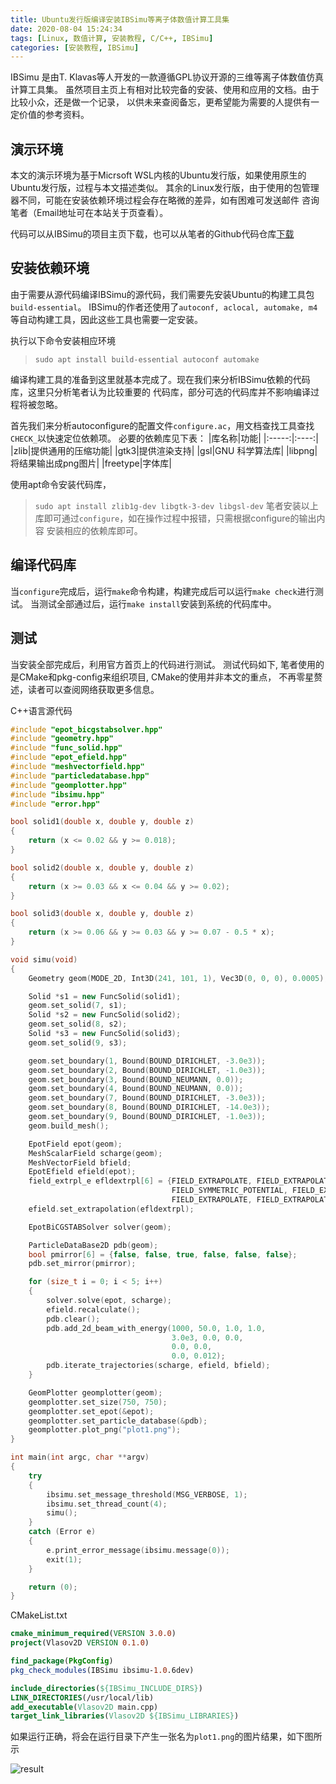 ```yaml
---
title: Ubuntu发行版编译安装IBSimu等离子体数值计算工具集
date: 2020-08-04 15:24:34
tags: [Linux, 数值计算, 安装教程, C/C++, IBSimu]
categories: [安装教程, IBSimu]
---
```


IBSimu 是由T. Klavas等人开发的一款遵循GPL协议开源的三维等离子体数值仿真计算工具集。
虽然项目主页上有相对比较完备的安装、使用和应用的文档。由于比较小众，还是做一个记录，
以供未来查阅备忘，更希望能为需要的人提供有一定价值的参考资料。

<!--more-->

## 演示环境

本文的演示环境为基于Micrsoft WSL内核的Ubuntu发行版，如果使用原生的Ubuntu发行版，过程与本文描述类似。
其余的Linux发行版，由于使用的包管理器不同，可能在安装依赖环境过程会存在略微的差异，如有困难可发送邮件
咨询笔者（Email地址可在本站关于页查看）。

代码可以从IBSimu的项目主页下载，也可以从笔者的Github代码仓库[下载](https://github.com/mrchipset/IBSimu.git)

## 安装依赖环境
由于需要从源代码编译IBSimu的源代码，我们需要先安装Ubuntu的构建工具包 `build-essential`。
IBSimu的作者还使用了`autoconf, aclocal, automake, m4`等自动构建工具，因此这些工具也需要一定安装。

执行以下命令安装相应环境
> `sudo apt install build-essential autoconf automake`

编译构建工具的准备到这里就基本完成了。现在我们来分析IBSimu依赖的代码库，这里只分析笔者认为比较重要的
代码库，部分可选的代码库并不影响编译过程将被忽略。

首先我们来分析autoconfigure的配置文件`configure.ac`，用文档查找工具查找`CHECK_`以快速定位依赖项。
必要的依赖库见下表：
|库名称|功能|
|:-----:|:----:|
|zlib|提供通用的压缩功能|
|gtk3|提供渲染支持|
|gsl|GNU 科学算法库|
|libpng|将结果输出成png图片|
|freetype|字体库|


使用apt命令安装代码库，
>`sudo apt install zlib1g-dev libgtk-3-dev libgsl-dev`
笔者安装以上库即可通过`configure`，如在操作过程中报错，只需根据configure的输出内容
安装相应的依赖库即可。

## 编译代码库
当`configure`完成后，运行`make`命令构建，构建完成后可以运行`make check`进行测试。
当测试全部通过后，运行`make install`安装到系统的代码库中。

## 测试

当安装全部完成后，利用官方首页上的代码进行测试。
测试代码如下, 笔者使用的是CMake和pkg-config来组织项目, CMake的使用并非本文的重点，
不再零星赘述，读者可以查阅网络获取更多信息。

C++语言源代码
```C++
#include "epot_bicgstabsolver.hpp"
#include "geometry.hpp"
#include "func_solid.hpp"
#include "epot_efield.hpp"
#include "meshvectorfield.hpp"
#include "particledatabase.hpp"
#include "geomplotter.hpp"
#include "ibsimu.hpp"
#include "error.hpp"

bool solid1(double x, double y, double z)
{
    return (x <= 0.02 && y >= 0.018);
}

bool solid2(double x, double y, double z)
{
    return (x >= 0.03 && x <= 0.04 && y >= 0.02);
}

bool solid3(double x, double y, double z)
{
    return (x >= 0.06 && y >= 0.03 && y >= 0.07 - 0.5 * x);
}

void simu(void)
{
    Geometry geom(MODE_2D, Int3D(241, 101, 1), Vec3D(0, 0, 0), 0.0005);

    Solid *s1 = new FuncSolid(solid1);
    geom.set_solid(7, s1);
    Solid *s2 = new FuncSolid(solid2);
    geom.set_solid(8, s2);
    Solid *s3 = new FuncSolid(solid3);
    geom.set_solid(9, s3);

    geom.set_boundary(1, Bound(BOUND_DIRICHLET, -3.0e3));
    geom.set_boundary(2, Bound(BOUND_DIRICHLET, -1.0e3));
    geom.set_boundary(3, Bound(BOUND_NEUMANN, 0.0));
    geom.set_boundary(4, Bound(BOUND_NEUMANN, 0.0));
    geom.set_boundary(7, Bound(BOUND_DIRICHLET, -3.0e3));
    geom.set_boundary(8, Bound(BOUND_DIRICHLET, -14.0e3));
    geom.set_boundary(9, Bound(BOUND_DIRICHLET, -1.0e3));
    geom.build_mesh();

    EpotField epot(geom);
    MeshScalarField scharge(geom);
    MeshVectorField bfield;
    EpotEfield efield(epot);
    field_extrpl_e efldextrpl[6] = {FIELD_EXTRAPOLATE, FIELD_EXTRAPOLATE,
                                    FIELD_SYMMETRIC_POTENTIAL, FIELD_EXTRAPOLATE,
                                    FIELD_EXTRAPOLATE, FIELD_EXTRAPOLATE};
    efield.set_extrapolation(efldextrpl);

    EpotBiCGSTABSolver solver(geom);

    ParticleDataBase2D pdb(geom);
    bool pmirror[6] = {false, false, true, false, false, false};
    pdb.set_mirror(pmirror);

    for (size_t i = 0; i < 5; i++)
    {
        solver.solve(epot, scharge);
        efield.recalculate();
        pdb.clear();
        pdb.add_2d_beam_with_energy(1000, 50.0, 1.0, 1.0,
                                    3.0e3, 0.0, 0.0,
                                    0.0, 0.0,
                                    0.0, 0.012);
        pdb.iterate_trajectories(scharge, efield, bfield);
    }

    GeomPlotter geomplotter(geom);
    geomplotter.set_size(750, 750);
    geomplotter.set_epot(&epot);
    geomplotter.set_particle_database(&pdb);
    geomplotter.plot_png("plot1.png");
}

int main(int argc, char **argv)
{
    try
    {
        ibsimu.set_message_threshold(MSG_VERBOSE, 1);
        ibsimu.set_thread_count(4);
        simu();
    }
    catch (Error e)
    {
        e.print_error_message(ibsimu.message(0));
        exit(1);
    }

    return (0);
}
```

CMakeList.txt
```cmake
cmake_minimum_required(VERSION 3.0.0)
project(Vlasov2D VERSION 0.1.0)

find_package(PkgConfig)
pkg_check_modules(IBSimu ibsimu-1.0.6dev)

include_directories(${IBSimu_INCLUDE_DIRS})
LINK_DIRECTORIES(/usr/local/lib)
add_executable(Vlasov2D main.cpp)
target_link_libraries(Vlasov2D ${IBSimu_LIBRARIES})
```


如果运行正确，将会在运行目录下产生一张名为`plot1.png`的图片结果，如下图所示

![result](https://phonix.mrchip.info/PictureItems/AB93D6614CD6C0E8F305FAE079AC5039)
